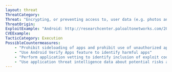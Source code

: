 ```yaml
---
layout: threat
ThreatCategory:
Threat: "Encrypting, or preventing access to, user data (e.g. photos and similar files that are accessible to all installed apps) until a payment is made, or some other condition met (i.e., Ransomware)"
ThreatOrigin:
ExploitExample: "Android: http://researchcenter.paloaltonetworks.com/2016/02/new-android-trojan-xbot-phishes-credit-cards-and-bank-accounts-encrypts-devices-for-ransom/"
CVEExample:
TacticCategory: Execution
PossibleCountermeasures:
    - "Prohibit sideloading of apps and prohibit use of unauthorized app stores"
    - "Use Android Verify Apps feature to identify harmful apps"
    - "Perform application vetting to identify inclusion of exploit code or inappropriate behaviors by apps"
    - "Use application threat intelligence data about potential risks associated with apps installed on devices"
---
```

